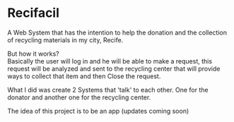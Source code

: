# Recifacil

A Web System that has the intention to help the donation and the collection of recycling materials in my city, Recife.

But how it works?<br>
Basically the user will log in and he will be able to make a request, this request will be analyzed and sent to the recycling center that will provide ways to collect that item and then Close the request.

What I did was create 2 Systems that 'talk' to each other. One for the donator and another one for the recycling center.

The idea of this project is to be an app (updates coming soon)
